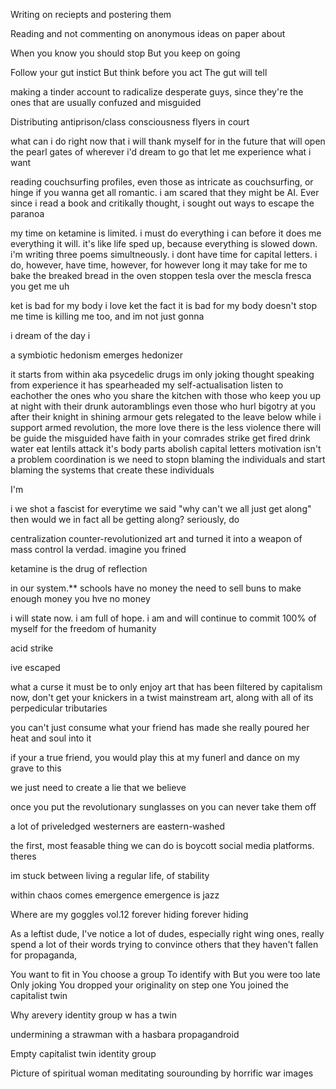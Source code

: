 Writing on reciepts and postering them

Reading and not commenting on anonymous ideas on paper about

When you know you should stop
But you keep on going

Follow your gut instict
But think before you act
The gut will tell

making a tinder account to radicalize desperate guys, since they're  the ones that are usually confuzed and misguided

Distributing antiprison/class consciousness flyers in court

what can i do right now
that i will thank myself for in the future
that will open the pearl gates of wherever i'd dream to go
that let me experience what i want

reading couchsurfing profiles, even those as intricate as couchsurfing, or hinge if you wanna get all romantic. i am scared that they might be AI.
Ever since i read a book and critikally thought, i sought out ways to escape the paranoa

my time on ketamine is limited. i must do everything i can before it does me everything it will. it's like life sped up, because everything is slowed down. i'm writing three poems simultneously. i dont have time for capital letters. i do, however, have time, however, for however long it may take for me to bake the breaked bread in the oven stoppen tesla over the mescla fresca you get me uh 

ket is bad for my body
i love ket
the fact it is bad for my body doesn't stop me 
time is killing me too, and im not just gonna 

i dream of the day i 

a symbiotic hedonism emerges
hedonizer

it starts from within
aka psycedelic drugs
im only joking
thought speaking from experience
it has spearheaded my self-actualisation
listen to eachother
the ones who you share the kitchen with
those who keep you up at night with their drunk autoramblings
even those who hurl bigotry at you after their knight in shining armour gets relegated to the leave below
while i support armed revolution,
the more love there is
the less violence there will be
guide the misguided
have faith in your comrades
strike
get fired
drink water
eat lentils
attack it's body parts
abolish capital letters
motivation isn't a problem
coordination is
we need to stopn blaming the individuals
and start blaming the systems that create these individuals

I'm


i we shot a fascist 
for everytime we said "why can't we all just get along"
then would we in fact
all be getting along?
seriously, do 

centralization counter-revolutionized art
and turned it into a weapon of mass control
la verdad.
imagine 
you frined

ketamine is the drug of reflection

in our system.**
schools have no money
the need to sell buns to make enough money
you  hve no money

i will state now. i am full of hope. i am and will continue to commit 100% of myself for the freedom of humanity

acid strike

ive escaped

what a curse it must be 
to only enjoy art
that has been filtered by capitalism
now, don't get your knickers in a twist
mainstream art, along with all of its perpedicular tributaries


you can't just consume what your friend has made
she really poured her heat and soul into it

if your a true friend, you would play this at my funerl and dance on my grave to this

we just need to create a lie that we believe

once you put the revolutionary sunglasses on
you can never take them off

a lot of priveledged westerners are eastern-washed

the first, most feasable thing we can do is boycott social media platforms.
theres 

im stuck between living a regular life, of  stability 

within chaos comes emergence
emergence is jazz

Where are my goggles vol.12
forever hiding
forever hiding 

As a leftist dude, I've notice a lot of dudes, especially right wing ones, really spend a lot of their words trying to convince others that they haven't fallen for propaganda, 

You want to fit in
You choose a group 
To identify with 
But you were too late
Only joking
You dropped your originality on step one
You joined the capitalist twin 


Why arevery identity group w has a twin 

undermining a strawman with a hasbara propagandroid

Empty capitalist twin identity group 

Picture of spiritual woman meditating sourounding by horrific war images